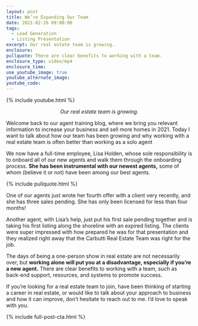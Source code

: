 ```yaml
---
layout: post
title: We’re Expanding Our Team
date: 2021-02-26 09:00:00
tags:
  - Lead Generation
  - Listing Presentation
excerpt: Our real estate team is growing.
enclosure:
pullquote: There are clear benefits to working with a team.
enclosure_type: video/mp4
enclosure_time:
use_youtube_image: true
youtube_alternate_image:
youtube_code:
---
```


{% include youtube.html %}

<p style="text-align: center;"><em>Our real estate team is growing.</em></p>

Welcome back to our agent training blog, where we bring you relevant information to increase your business and sell more homes in 2021. Today I want to talk about how our team has been growing and why working with a real estate team is often better than working as a solo agent

We now have a full-time employee, Lisa Holden, whose sole responsibility is to onboard all of our new agents and walk them through the onboarding process. **She has been instrumental with our newest agents,** some of whom (believe it or not) have been among our best agents.

{% include pullquote.html %}

One of our agents just wrote her fourth offer with a client very recently, and she has three sales pending. She has only been licensed for less than four months\!

Another agent, with Lisa’s help, just put his first sale pending together and is taking his first listing along the shoreline with an expired listing. The clients were super impressed with how prepared he was for that presentation and they realized right away that the Carbutti Real Estate Team was right for the job.

The days of being a one-person show in real estate are not necessarily over, but **working alone will put you at a disadvantage, especially if you’re a new agent.** There are clear benefits to working with a team, such as back-end support, resources, and systems to promote success.

If you’re looking for a real estate team to join, have been thinking of starting a career in real estate, or would like to talk about your approach to business and how it can improve, don’t hesitate to reach out to me. I’d love to speak with you.

{% include full-post-cta.html %}
